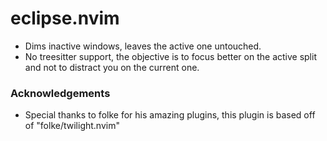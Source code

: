 # eclipse.nvim
- Dims inactive windows, leaves the active one untouched.
- No treesitter support, the objective is to focus better on the active split and not to distract you on the current one.


### Acknowledgements
- Special thanks to folke for his amazing plugins, this plugin is based off of "folke/twilight.nvim"
